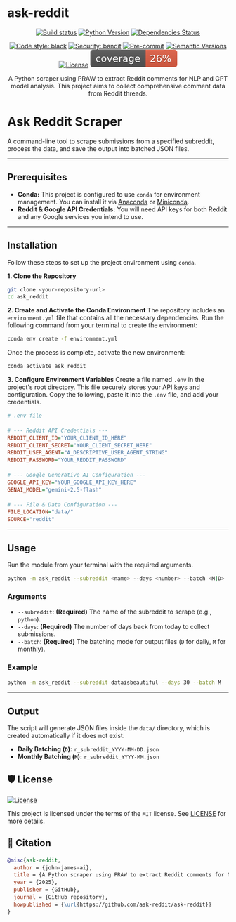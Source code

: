 # ask-reddit

<div align="center">

[![Build status](https://github.com/ask-reddit/ask-reddit/workflows/build/badge.svg?branch=master&event=push)](https://github.com/ask-reddit/ask-reddit/actions?query=workflow%3Abuild)
[![Python Version](https://img.shields.io/pypi/pyversions/ask-reddit.svg)](https://pypi.org/project/ask-reddit/)
[![Dependencies Status](https://img.shields.io/badge/dependencies-up%20to%20date-brightgreen.svg)](https://github.com/ask-reddit/ask-reddit/pulls?utf8=%E2%9C%93&q=is%3Apr%20author%3Aapp%2Fdependabot)

[![Code style: black](https://img.shields.io/badge/code%20style-black-000000.svg)](https://github.com/psf/black)
[![Security: bandit](https://img.shields.io/badge/security-bandit-green.svg)](https://github.com/PyCQA/bandit)
[![Pre-commit](https://img.shields.io/badge/pre--commit-enabled-brightgreen?logo=pre-commit&logoColor=white)](https://github.com/ask-reddit/ask-reddit/blob/master/.pre-commit-config.yaml)
[![Semantic Versions](https://img.shields.io/badge/%20%20%F0%9F%93%A6%F0%9F%9A%80-semantic--versions-e10079.svg)](https://github.com/ask-reddit/ask-reddit/releases)
[![License](https://img.shields.io/github/license/ask-reddit/ask-reddit)](https://github.com/ask-reddit/ask-reddit/blob/master/LICENSE)
![Coverage Report](assets/images/coverage.svg)

A Python scraper using PRAW to extract Reddit comments for NLP and GPT model analysis. This project aims to collect comprehensive comment data from Reddit threads.

</div>

# Ask Reddit Scraper

A command-line tool to scrape submissions from a specified subreddit, process the data, and save the output into batched JSON files.

---

## Prerequisites

-   **Conda:** This project is configured to use `conda` for environment management. You can install it via [Anaconda](https://www.anaconda.com/download) or [Miniconda](https://docs.conda.io/projects/miniconda/en/latest/).
-   **Reddit & Google API Credentials:** You will need API keys for both Reddit and any Google services you intend to use.

---

## Installation

Follow these steps to set up the project environment using `conda`.

**1. Clone the Repository**
```bash
git clone <your-repository-url>
cd ask_reddit
```

**2. Create and Activate the Conda Environment**
The repository includes an `environment.yml` file that contains all the necessary dependencies. Run the following command from your terminal to create the environment:

```bash
conda env create -f environment.yml
```

Once the process is complete, activate the new environment:

```bash
conda activate ask_reddit
```

**3. Configure Environment Variables**
Create a file named `.env` in the project's root directory. This file securely stores your API keys and configuration. Copy the following, paste it into the `.env` file, and add your credentials.

```ini
# .env file

# --- Reddit API Credentials ---
REDDIT_CLIENT_ID="YOUR_CLIENT_ID_HERE"
REDDIT_CLIENT_SECRET="YOUR_CLIENT_SECRET_HERE"
REDDIT_USER_AGENT="A_DESCRIPTIVE_USER_AGENT_STRING"
REDDIT_PASSWORD="YOUR_REDDIT_PASSWORD"

# --- Google Generative AI Configuration ---
GOOGLE_API_KEY="YOUR_GOOGLE_API_KEY_HERE"
GENAI_MODEL="gemini-2.5-flash"

# --- File & Data Configuration ---
FILE_LOCATION="data/"
SOURCE="reddit"
```

---

## Usage

Run the module from your terminal with the required arguments.

```bash
python -m ask_reddit --subreddit <name> --days <number> --batch <M|D>
```

### Arguments

-   `--subreddit`: **(Required)** The name of the subreddit to scrape (e.g., `python`).
-   `--days`: **(Required)** The number of days back from today to collect submissions.
-   `--batch`: **(Required)** The batching mode for output files (`D` for daily, `M` for monthly).

### Example

```bash
python -m ask_reddit --subreddit dataisbeautiful --days 30 --batch M
```

---

## Output

The script will generate JSON files inside the `data/` directory, which is created automatically if it does not exist.

-   **Daily Batching (`D`):** `r_subreddit_YYYY-MM-DD.json`
-   **Monthly Batching (`M`):** `r_subreddit_YYYY-MM.json`

## 🛡 License

[![License](https://img.shields.io/github/license/ask-reddit/ask-reddit)](https://github.com/ask-reddit/ask-reddit/blob/master/LICENSE)

This project is licensed under the terms of the `MIT` license. See [LICENSE](https://github.com/ask-reddit/ask-reddit/blob/master/LICENSE) for more details.

## 📃 Citation

```bibtex
@misc{ask-reddit,
  author = {john-james-ai},
  title = {A Python scraper using PRAW to extract Reddit comments for NLP and GPT model analysis. This project aims to collect comprehensive comment data from Reddit threads.},
  year = {2025},
  publisher = {GitHub},
  journal = {GitHub repository},
  howpublished = {\url{https://github.com/ask-reddit/ask-reddit}}
}
```
